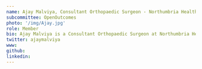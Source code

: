 ```yaml
---
name: Ajay Malviya, Consultant Orthopaedic Surgeon - Northumbria Healthcare NHS Foundation Trust
subcommittee: OpenOutcomes
photo: '/img/Ajay.jpg'
role: Member
bio: Ajay Malviya is a Consultant Orthopaedic Surgeon at Northumbria Healthcare NHS Foundation Trust. He trained in the Northern Deanery and has done specialist fellowships in hip preservation and joint replacement surgery in Cambridge, London and Switzerland.  He is an expert in hip arthroscopy for femoroacetabular impingement, trochanteric pain syndrome and periacetabular osteotomy for hip dysplasia using a minimally invasive approach. In his routine practice he deals with sports injuries of the hip and has published and presented widely on the results of hip arthroscopy in athletes and general population. He has completed a PhD on the role of hip arthroscopy in femoroacetabular impingement. Preservation of the hip joint is his principle philosophy but he has a wide experience of joint replacement surgery catering to the young population, if necessary. Ajay also serves as a board member for the Non-Arthroplasty Hip Registry and is an advocate of the use of PROMs data to inform clinical practice.
twitter: ajaymalviya
www: 
github: 
linkedin: 
---
```


